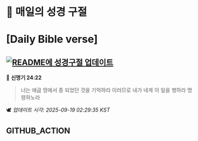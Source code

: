 # 🙏 매일의 성경 구절
# [Daily Bible verse]
## [![README에 성경구절 업데이트](https://github.com/DONGSUKA/first_test/actions/workflows/update-readme-bible.yml/badge.svg)](https://github.com/DONGSUKA/first_test/actions/workflows/update-readme-bible.yml)
<!-- START_BIBLE_VERSE -->
📖 **신명기 24:22**
> 너는 애굽 땅에서 종 되었던 것을 기억하라 이러므로 내가 네게 이 일을 행하라 명령하노라

🕊️ _업데이트 시각: 2025-09-19 02:29:35 KST_
  <!-- END_BIBLE_VERSE -->
## GITHUB_ACTION
